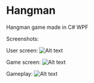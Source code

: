 # Hangman
Hangman game made in C# WPF


Screenshots:

User screen:
![Alt text](https://i.imgur.com/PyzJGhd.jpeg "User screen")

Game screen:
![Alt text](https://i.imgur.com/JLNVqHh.jpeg "Game screen")

Gameplay:
![Alt text](https://i.imgur.com/uMRa7T1.gif "Gameplay")
